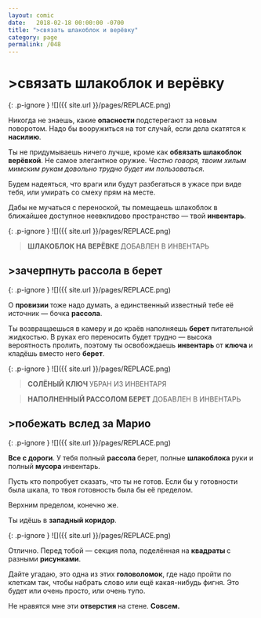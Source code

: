```yaml
---
layout: comic
date:   2018-02-18 00:00:00 -0700
title: ">связать шлакоблок и верёвку"
category: page
permalink: /048
---
```

# >связать шлакоблок и верёвку

{: .p-ignore }
![]({{ site.url }}/pages/REPLACE.png)

Никогда не знаешь, какие <strong>опасности </strong>подстерегают за новым поворотом. Надо бы вооружиться на тот случай, если дела скатятся к <strong>насилию</strong>. 

Ты не придумываешь ничего лучше, кроме как <strong>обвязать шлакоблок верёвкой</strong>. Не самое элегантное оружие. <em>Честно говоря, твоим хилым мимским рукам довольно трудно будет им пользоваться.</em>

Будем надеяться, что враги или будут разбегаться в ужасе при виде тебя, или умирать со смеху прям на месте.

Дабы не мучаться с переноской, ты помещаешь шлакоблок в ближайшее доступное неевклидово пространство — твой <strong>инвентарь</strong>.

{: .p-ignore }
![]({{ site.url }}/pages/REPLACE.png)

<blockquote><strong>ШЛАКОБЛОК НА ВЕРЁВКЕ </strong>ДОБАВЛЕН В ИНВЕНТАРЬ</blockquote>

## >зачерпнуть рассола в берет

{: .p-ignore }
![]({{ site.url }}/pages/REPLACE.png)

О <strong>провизии </strong>тоже надо думать, а единственный известный тебе её источник — бочка <strong>рассола</strong>.

Ты возвращаешься в камеру и до краёв наполняешь <strong>берет </strong>питательной жидкостью. В руках его переносить будет трудно — высока вероятность пролить, поэтому ты освобождаешь <strong>инвентарь </strong>от <strong>ключа </strong>и кладёшь вместо него <strong>берет</strong>.

{: .p-ignore }
![]({{ site.url }}/pages/REPLACE.png)

<blockquote><strong>СОЛЁНЫЙ КЛЮЧ </strong>УБРАН ИЗ ИНВЕНТАРЯ</blockquote>

<blockquote><strong>НАПОЛНЕННЫЙ РАССОЛОМ БЕРЕТ </strong>ДОБАВЛЕН В ИНВЕНТАРЬ</blockquote>

## >побежать вслед за Марио

{: .p-ignore }
![]({{ site.url }}/pages/REPLACE.png)

<strong>Все с дороги</strong>. У тебя полный <strong>рассола </strong>берет, полные <strong>шлакоблока </strong>руки и полный <strong>мусора </strong>инвентарь.

Пусть кто попробует сказать, что ты не готов. Если бы у готовности была шкала, то твоя готовность была бы её пределом. 

Верхним пределом, конечно же.

Ты идёшь в <strong>западный коридор</strong>.

{: .p-ignore }
![]({{ site.url }}/pages/REPLACE.png)

Отлично. Перед тобой — секция пола, поделённая на <strong>квадраты </strong>с разными <strong>рисунками</strong>.

Дайте угадаю, это одна из этих <strong>головоломок</strong>, где надо пройти по клеткам так, чтобы набрать слово или ещё какая-нибудь фигня. Это будет или очень просто, или очень тупо.

Не нравятся мне эти <strong>отверстия </strong>на стене. <strong>Совсем.</strong>

